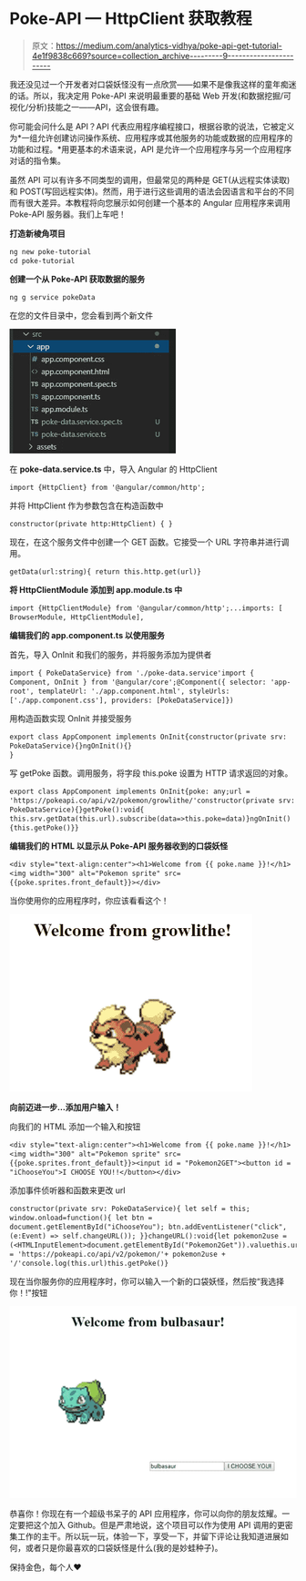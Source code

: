 # Poke-API — HttpClient 获取教程

> 原文：<https://medium.com/analytics-vidhya/poke-api-get-tutorial-4e1f9838c669?source=collection_archive---------9----------------------->

我还没见过一个开发者对口袋妖怪没有一点欣赏——如果不是像我这样的童年痴迷的话。所以，我决定用 Poke-API 来说明最重要的基础 Web 开发(和数据挖掘/可视化/分析)技能之一——API，这会很有趣。

你可能会问什么是 API？API 代表应用程序编程接口，根据谷歌的说法，它被定义为*一组允许创建访问操作系统、应用程序或其他服务的功能或数据的应用程序的功能和过程。*用更基本的术语来说，API 是允许一个应用程序与另一个应用程序对话的指令集。

虽然 API 可以有许多不同类型的调用，但最常见的两种是 GET(从远程实体读取)和 POST(写回远程实体)。然而，用于进行这些调用的语法会因语言和平台的不同而有很大差异。本教程将向您展示如何创建一个基本的 Angular 应用程序来调用 Poke-API 服务器。我们上车吧！

**打造新棱角项目**

```
ng new poke-tutorial
cd poke-tutorial
```

**创建一个从 Poke-API 获取数据的服务**

```
ng g service pokeData
```

在您的文件目录中，您会看到两个新文件

![](img/9dd47d83c5c945d26b3fe56fc63577c1.png)

在 **poke-data.service.ts** 中，导入 Angular 的 HttpClient

```
import {HttpClient} from '@angular/common/http';
```

并将 HttpClient 作为参数包含在构造函数中

```
constructor(private http:HttpClient) { }
```

现在，在这个服务文件中创建一个 GET 函数。它接受一个 URL 字符串并进行调用。

```
getData(url:string){ return this.http.get(url)}
```

**将 HttpClientModule 添加到 app.module.ts 中**

```
import {HttpClientModule} from '@angular/common/http';...imports: [ BrowserModule, HttpClientModule],
```

**编辑我们的 app.component.ts 以使用服务**

首先，导入 OnInit 和我们的服务，并将服务添加为提供者

```
import { PokeDataService} from './poke-data.service'import { Component, OnInit } from '@angular/core';@Component({ selector: 'app-root', templateUrl: './app.component.html', styleUrls: ['./app.component.css'], providers: [PokeDataService]})
```

用构造函数实现 OnInit 并接受服务

```
export class AppComponent implements OnInit{constructor(private srv: PokeDataService){}ngOnInit(){}
}
```

写 getPoke 函数。调用服务，将字段 this.poke 设置为 HTTP 请求返回的对象。

```
export class AppComponent implements OnInit{poke: any;url = 'https://pokeapi.co/api/v2/pokemon/growlithe/'constructor(private srv: PokeDataService){}getPoke():void{ this.srv.getData(this.url).subscribe(data=>this.poke=data)}ngOnInit(){this.getPoke()}}
```

**编辑我们的 HTML 以显示从 Poke-API 服务器收到的口袋妖怪**

```
<div style="text-align:center"><h1>Welcome from {{ poke.name }}!</h1><img width="300" alt="Pokemon sprite" src=                                               {{poke.sprites.front_default}}></div>
```

当你使用你的应用程序时，你应该看看这个！

![](img/1ea819804c975441aee902a6ee9c6d27.png)

**向前迈进一步…添加用户输入！**

向我们的 HTML 添加一个输入和按钮

```
<div style="text-align:center"><h1>Welcome from {{ poke.name }}!</h1><img width="300" alt="Pokemon sprite" src={{poke.sprites.front_default}}><input id = "Pokemon2GET"><button id = "iChooseYou">I CHOOSE YOU!!</button></div>
```

添加事件侦听器和函数来更改 url

```
constructor(private srv: PokeDataService){ let self = this; window.onload=function(){ let btn = document.getElementById("iChooseYou"); btn.addEventListener("click", (e:Event) => self.changeURL()); }}changeURL():void{let pokemon2use = (<HTMLInputElement>document.getElementById("Pokemon2Get")).valuethis.url = 'https://pokeapi.co/api/v2/pokemon/'+ pokemon2use + '/'console.log(this.url)this.getPoke()}
```

现在当你服务你的应用程序时，你可以输入一个新的口袋妖怪，然后按“我选择你！!"按钮

![](img/0a45a34775bf47b14076921058992816.png)

恭喜你！你现在有一个超级书呆子的 API 应用程序，你可以向你的朋友炫耀。一定要把这个加入 Github。但是严肃地说，这个项目可以作为使用 API 调用的更密集工作的主干。所以玩一玩，体验一下，享受一下，并留下评论让我知道进展如何，或者只是你最喜欢的口袋妖怪是什么(我的是妙蛙种子)。

保持金色，每个人❤